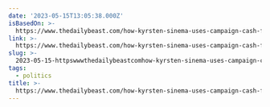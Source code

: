 ```yaml
---
date: '2023-05-15T13:05:38.000Z'
isBasedOn: >-
  https://www.thedailybeast.com/how-kyrsten-sinema-uses-campaign-cash-for-her-marathon-habit?ref=home?ref=home
link: >-
  https://www.thedailybeast.com/how-kyrsten-sinema-uses-campaign-cash-for-her-marathon-habit?ref=home?ref=home
slug: >-
  2023-05-15-httpswwwthedailybeastcomhow-kyrsten-sinema-uses-campaign-cash-for-her-marathon-habitrefhomerefhome
tags:
  - politics
title: >-
  https://www.thedailybeast.com/how-kyrsten-sinema-uses-campaign-cash-for-her-marathon-habit?ref=home?ref=home
---
```


